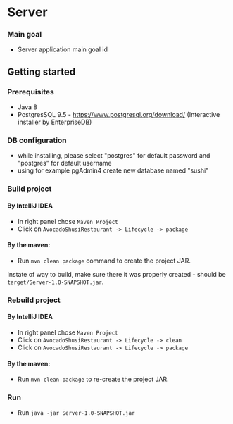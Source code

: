 # Server

### Main goal
  * Server application main goal id

## Getting started

### Prerequisites
  * Java 8
  * PostgresSQL 9.5 - https://www.postgresql.org/download/ (Interactive installer by EnterpriseDB)
  
### DB configuration
   -  while installing, please select "postgres" for default password and "postgres" for default username
   -  using for example pgAdmin4 create new database named "sushi"
   
### Build project

#### By IntelliJ IDEA
  * In right panel chose `Maven Project`
  * Click on `AvocadoShusiRestaurant -> Lifecycle -> package` 

#### By the maven:
  * Run `mvn clean package` command to create the project JAR.
   
Instate of way to build, make sure there it was properly created - should be `target/Server-1.0-SNAPSHOT.jar`.

### Rebuild project

#### By IntelliJ IDEA
  * In right panel chose `Maven Project`
  * Click on `AvocadoShusiRestaurant -> Lifecycle -> clean`
  * Click on `AvocadoShusiRestaurant -> Lifecycle -> package` 

#### By the maven:
  * Run `mvn clean package` to re-create the project JAR.
  
### Run
  * Run `java -jar Server-1.0-SNAPSHOT.jar`
